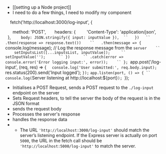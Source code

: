 - [[setting up a Node project]]
- I need to do a few things, I need to modify my component 

    fetch('http://localhost:3000/log-input', {

      method: 'POST',
      headers: {
        'Content-Type': 'application/json',
      },
`     body: JSON.stringify({ input: inputValue }),
 ``   })
  ``    .then(response => response.text())
   ``   .then(message => {
    `    console.log(message); // Log the response message from the `server
   ``     setInputsList([...inputsList, inputValue]);
    ``    setInputValue('');
     `` })
     `` .catch(error => console.error('Error logging input:', error));
   `` };
`app.post('/log-input', (req, res) => {
``  console.log('User submitted:', req.body.input);
``  res.status(200).send('Input logged');
`});`
`app.listen(port, () => {
``  console.log(`Server listening at http://localhost:${port}`);
`});
- Initialises a POST Request, sends a POST request to the `./log-input` endpoint on the server
- Sets Request headers, to tell the server the body of the request is in the JSON format
- sends the request body
- Processes the server's response 
- handles the response data 
- - The URL `'http://localhost:3000/log-input'` should match the server’s listening endpoint. If the Express server is actually on port `5000`, the URL in the fetch call should be `'http://localhost:5000/log-input'` to match the server.